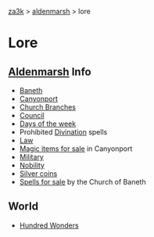 [za3k](/) > [aldenmarsh](/aldenmarsh/) > lore

# Lore
## [Aldenmarsh](aldenmarsh) Info
- [Baneth](baneth)
- [Canyonport](canyonport)
- [Church Branches](church_branches)
- [Council](council)
- [Days of the week](days_of_week)
- Prohibited [Divination](divination) spells
- [Law](aldenmarsh_law)
- [Magic items for sale](magic_items) in Canyonport
- [Military](military)
- [Nobility](nobility)
- [Silver coins](coins)
- [Spells for sale](spell_sales) by the Church of Baneth

## World
- [Hundred Wonders](hundred_wonders)
